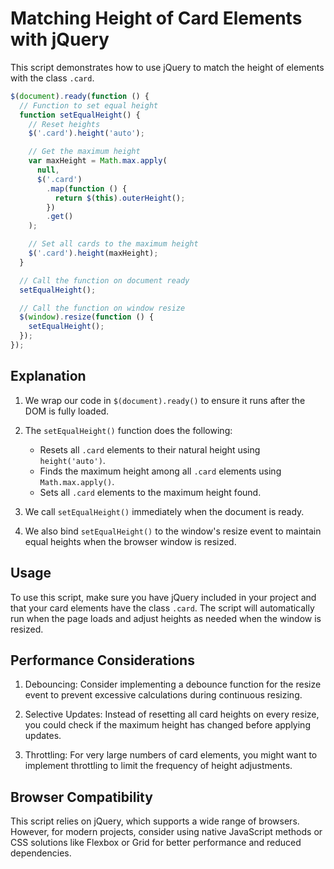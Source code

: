 # Matching Height of Card Elements with jQuery #

This script demonstrates how to use jQuery to match the height of elements with the class `.card`.

```javascript
$(document).ready(function () {
  // Function to set equal height
  function setEqualHeight() {
    // Reset heights
    $('.card').height('auto');

    // Get the maximum height
    var maxHeight = Math.max.apply(
      null,
      $('.card')
        .map(function () {
          return $(this).outerHeight();
        })
        .get()
    );

    // Set all cards to the maximum height
    $('.card').height(maxHeight);
  }

  // Call the function on document ready
  setEqualHeight();

  // Call the function on window resize
  $(window).resize(function () {
    setEqualHeight();
  });
});
```

## Explanation ##

1. We wrap our code in `$(document).ready()` to ensure it runs after the DOM is fully loaded.

2. The `setEqualHeight()` function does the following:

   - Resets all `.card` elements to their natural height using `height('auto')`.
   - Finds the maximum height among all `.card` elements using `Math.max.apply()`.
   - Sets all `.card` elements to the maximum height found.

3. We call `setEqualHeight()` immediately when the document is ready.

4. We also bind `setEqualHeight()` to the window's resize event to maintain equal heights when the browser window is resized.

## Usage ##

To use this script, make sure you have jQuery included in your project and that your card elements have the class `.card`. The script will automatically run when the page loads and adjust heights as needed when the window is resized.

## Performance Considerations ##

1. Debouncing: Consider implementing a debounce function for the resize event to prevent excessive calculations during continuous resizing.

2. Selective Updates: Instead of resetting all card heights on every resize, you could check if the maximum height has changed before applying updates.

3. Throttling: For very large numbers of card elements, you might want to implement throttling to limit the frequency of height adjustments.

## Browser Compatibility ##

This script relies on jQuery, which supports a wide range of browsers. However, for modern projects, consider using native JavaScript methods or CSS solutions like Flexbox or Grid for better performance and reduced dependencies.
